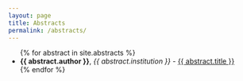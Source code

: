 ```yaml
---
layout: page
title: Abstracts
permalink: /abstracts/
---
```

<div class="home">
  <ul class="post-list">
    {% for abstract in site.abstracts %}
      <li>
        <b>{{ abstract.author }}</b>,
        <i>{{ abstract.institution }}</i> -
        <a href="{{ abstract.url }}">{{ abstract.title }} </a>
      </li>
    {% endfor %}
  </ul>
</div>
